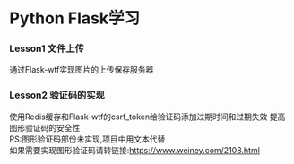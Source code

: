 Python Flask学习
====
### Lesson1 文件上传
通过Flask-wtf实现图片的上传保存服务器

### Lesson2 验证码的实现
使用Redis缓存和Flask-wtf的csrf_token给验证码添加过期时间和过期失效
提高图形验证码的安全性<br>
PS:图形验证码部份未实现,项目中用文本代替<br>
如果需要实现图形验证码请转链接:https://www.weiney.com/2108.html


